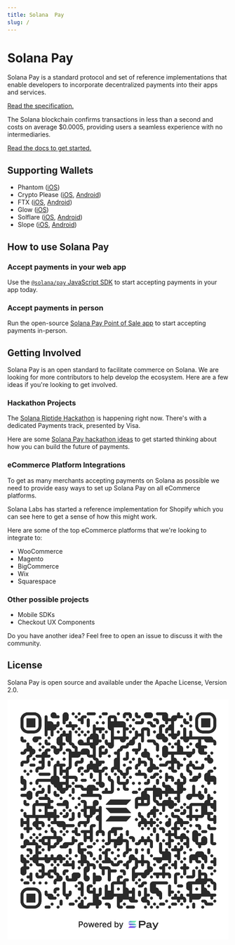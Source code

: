 ```yaml
---
title: Solana  Pay
slug: /
---
```


# Solana Pay

Solana Pay is a standard protocol and set of reference implementations that enable developers to incorporate decentralized payments into their apps and services.

[Read the specification.](SPEC.md)

The Solana blockchain confirms transactions in less than a second and costs on average $0.0005, providing users a seamless experience with no intermediaries.

[Read the docs to get started.](https://docs.solanapay.com)

## Supporting Wallets

-   Phantom ([iOS](https://apps.apple.com/us/app/phantom-solana-wallet/id1598432977))
-   Crypto Please ([iOS](https://apps.apple.com/us/app/crypto-please/id1559625715), [Android](https://play.google.com/store/apps/details?id=com.pleasecrypto.flutter))
-   FTX ([iOS](https://apps.apple.com/us/app/ftx-trade-btc-eth-shib/id1095564685), [Android](https://play.google.com/store/apps/details?id=com.blockfolio.blockfolio))
-   Glow ([iOS](https://apps.apple.com/app/id1599584512))
-   Solflare ([iOS](https://apps.apple.com/us/app/solflare/id1580902717), [Android](https://play.google.com/store/apps/details?id=com.solflare.mobile))
-   Slope ([iOS](https://apps.apple.com/us/app/slope-wallet/id1574624530), [Android](https://play.google.com/store/apps/details?id=com.wd.wallet&hl=en_US&gl=US))

## How to use Solana Pay

### Accept payments in your web app

Use the [`@solana/pay` JavaScript SDK](https://github.com/solana-labs/solana-pay/tree/master/core) to start accepting payments in your app today.

### Accept payments in person

Run the open-source [Solana Pay Point of Sale app](https://github.com/solana-labs/solana-pay/tree/master/point-of-sale) to start accepting payments in-person.

## Getting Involved

Solana Pay is an open standard to facilitate commerce on Solana. We are looking for more contributors to help develop the ecosystem. Here are a few ideas if you're looking to get involved.

### Hackathon Projects

The [Solana Riptide Hackathon](https://solana.com/riptide) is happening right now. There's with a dedicated Payments track, presented by Visa.

Here are some [Solana Pay hackathon ideas](https://www.figma.com/community/file/1070574785723157359) to get started thinking about how you can build the future of payments.

### eCommerce Platform Integrations

To get as many merchants accepting payments on Solana as possible we need to provide easy ways to set up Solana Pay on all eCommerce platforms.

Solana Labs has started a reference implementation for Shopify which you can see here to get a sense of how this might work.

Here are some of the top eCommerce platforms that we're looking to integrate to:

-   WooCommerce
-   Magento
-   BigCommerce
-   Wix
-   Squarespace

### Other possible projects

-   Mobile SDKs
-   Checkout UX Components

Do you have another idea? Feel free to open an issue to discuss it with the community.

## License

Solana Pay is open source and available under the Apache License, Version 2.0.

![Solana Pay](./images/solana-pay.png)
